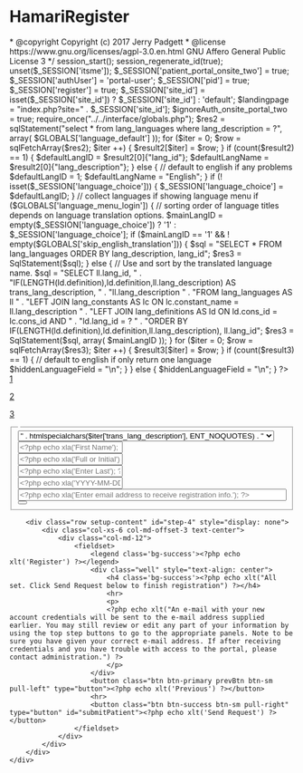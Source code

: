 # HamariRegister

<?php
/**
 * Portal Registration Wizard
 *
 * @package OpenEMR
 * @link    http://www.open-emr.org
 * @author  Jerry Padgett <sjpadgett@gmail.com>
 * @copyright Copyright (c) 2017 Jerry Padgett <sjpadgett@gmail.com>
 * @license https://www.gnu.org/licenses/agpl-3.0.en.html GNU Affero General Public License 3
 */

session_start();
session_regenerate_id(true);

unset($_SESSION['itsme']);
$_SESSION['patient_portal_onsite_two'] = true;
$_SESSION['authUser'] = 'portal-user';
$_SESSION['pid'] = true;
$_SESSION['register'] = true;

$_SESSION['site_id'] = isset($_SESSION['site_id']) ? $_SESSION['site_id'] : 'default';
$landingpage = "index.php?site=" . $_SESSION['site_id'];

$ignoreAuth_onsite_portal_two = true;

require_once("../../interface/globals.php");

$res2 = sqlStatement("select * from lang_languages where lang_description = ?", array(
    $GLOBALS['language_default']
));
for ($iter = 0; $row = sqlFetchArray($res2); $iter ++) {
    $result2[$iter] = $row;
}
if (count($result2) == 1) {
    $defaultLangID = $result2[0]{"lang_id"};
    $defaultLangName = $result2[0]{"lang_description"};
} else {
    // default to english if any problems
    $defaultLangID = 1;
    $defaultLangName = "English";
}

if (! isset($_SESSION['language_choice'])) {
    $_SESSION['language_choice'] = $defaultLangID;
}
// collect languages if showing language menu
if ($GLOBALS['language_menu_login']) {
    // sorting order of language titles depends on language translation options.
    $mainLangID = empty($_SESSION['language_choice']) ? '1' : $_SESSION['language_choice'];
    if ($mainLangID == '1' && ! empty($GLOBALS['skip_english_translation'])) {
        $sql = "SELECT * FROM lang_languages ORDER BY lang_description, lang_id";
        $res3 = SqlStatement($sql);
    } else {
        // Use and sort by the translated language name.
        $sql = "SELECT ll.lang_id, " . "IF(LENGTH(ld.definition),ld.definition,ll.lang_description) AS trans_lang_description, " . "ll.lang_description " .
             "FROM lang_languages AS ll " . "LEFT JOIN lang_constants AS lc ON lc.constant_name = ll.lang_description " .
             "LEFT JOIN lang_definitions AS ld ON ld.cons_id = lc.cons_id AND " . "ld.lang_id = ? " .
             "ORDER BY IF(LENGTH(ld.definition),ld.definition,ll.lang_description), ll.lang_id";
        $res3 = SqlStatement($sql, array(
            $mainLangID
        ));
    }

    for ($iter = 0; $row = sqlFetchArray($res3); $iter ++) {
        $result3[$iter] = $row;
    }

    if (count($result3) == 1) {
        // default to english if only return one language
        $hiddenLanguageField = "<input type='hidden' name='languageChoice' value='1' />\n";
    }
} else {
    $hiddenLanguageField = "<input type='hidden' name='languageChoice' value='" . htmlspecialchars($defaultLangID, ENT_QUOTES) . "' />\n";
}

?>
<!DOCTYPE html>
<html>
<head>
<title><?php echo xlt('New Patient'); ?> | <?php echo xlt('Register'); ?></title>
<meta content='width=device-width, initial-scale=1, maximum-scale=1, user-scalable=no' name='viewport'>
<meta name="description" content="Developed By sjpadgett@gmail.com">

<link href="<?php echo $GLOBALS['assets_static_relative']; ?>/font-awesome-4-6-3/css/font-awesome.min.css" rel="stylesheet" type="text/css" />
<link rel="stylesheet" href="<?php echo $GLOBALS['assets_static_relative']; ?>/jquery-datetimepicker-2-5-4/build/jquery.datetimepicker.min.css">
<link href="<?php echo $GLOBALS['assets_static_relative']; ?>/bootstrap-3-3-4/dist/css/bootstrap.min.css" rel="stylesheet" type="text/css" />
<link href="./../assets/css/register.css" rel="stylesheet" type="text/css" />

<!-- This is trick. eModal breaks on jquery 3 so load another compatable version. In this case (missing function) load order doesn't matter but other cases may -->
<script src="<?php echo $GLOBALS['assets_static_relative']; ?>/jquery-min-1-11-3/index.js" type="text/javascript"></script>

<script src="<?php echo $GLOBALS['assets_static_relative']; ?>/bootstrap-3-3-4/dist/js/bootstrap.min.js" type="text/javascript"></script>
<script type="text/javascript" src="<?php echo $GLOBALS['assets_static_relative']; ?>/jquery-datetimepicker-2-5-4/build/jquery.datetimepicker.full.min.js"></script>
<script type="text/javascript" src="<?php echo $GLOBALS['assets_static_relative']; ?>/emodal-1-2-65/dist/eModal.js"></script>

<script>
var newPid = 0;
var curPid = 0;
var provider = 0;

$(document).ready(function () {
    /* // test data
    $("#emailInput").val("me@me.com");
    $("#fname").val("Jerry");
    $("#lname").val("Padgett");
    $("#dob").val("1919-03-03");
    // ---------- */
    var navListItems = $('div.setup-panel div a'),
    allWells = $('.setup-content'),
    allNextBtn = $('.nextBtn'),
    allPrevBtn = $('.prevBtn');

    allWells.hide();

    navListItems.click(function (e) {
        e.preventDefault();
        var $target = $($(this).attr('href')),
        $item = $(this);

        if (!$item.hasClass('disabled')) {
            navListItems.removeClass('btn-primary').addClass('btn-default');
            $item.addClass('btn-primary');
            allWells.hide();
            $target.show();
            $target.find('input:eq(0)').focus();
        }
    });

    allPrevBtn.click(function () {
        var curStep = $(this).closest(".setup-content"),
        curStepBtn = curStep.attr("id"),
        prevstepwiz = $('div.setup-panel div a[href="#' + curStepBtn + '"]').parent().prev().children("a");
        prevstepwiz.removeAttr('disabled').trigger('click');
    });

    allNextBtn.click(function () {
        var profile = $("#profileFrame").contents();

        /* // test data
        profile.find("input#street").val("123 Some St.");
        profile.find("input#city").val("Brandon");
        //--------------------- */

        var curStep = $(this).closest(".setup-content"),
        curStepBtn = curStep.attr("id"),
        nextstepwiz = $('div.setup-panel div a[href="#' + curStepBtn + '"]').parent().next().children("a"),
        curInputs = curStep.find("input[type='text'],input[type='email'],select"),
        isValid = true;

        $(".form-group").removeClass("has-error");
        for (var i = 0; i < curInputs.length; i++) {
            if (!curInputs[i].validity.valid) {
                isValid = false;
                $(curInputs[i]).closest(".form-group").addClass("has-error");
            }
        }
        if (isValid) {
            if (curStepBtn == 'step-1') { // leaving step 1 setup profile frame. Prob not nec but in case
                profile.find('input#fname').val($("#fname").val());
                profile.find('input#mname').val($("#mname").val());
                profile.find('input#lname').val($("#lname").val());
                profile.find('input#dob').val($("#dob").val());
                profile.find('input#email').val($("#emailInput").val());
                profile.find('input[name=allowPatientPortal]').val(['YES']);
                // need these for validation.
                profile.find('select#providerid option:contains("Unassigned")').val('');
                profile.find('select#providerid').attr('required', true);
                profile.find('select#sex option:contains("Unassigned")').val('');
                profile.find('select#sex').attr('required', true);

                var pid = profile.find('input#pid').val();
                if (pid < 1) { // form pid set in promise
                    callServer('get_newpid', '', $("#dob").val(), $("#lname").val(), $("#fname").val()); // @TODO escape these
                }
            }
            nextstepwiz.removeAttr('disabled').trigger('click');
        }
    });

    $("#profileNext").click(function () {
        var profile = $("#profileFrame").contents();
        var curStep = $(this).closest(".setup-content"),
        curStepBtn = curStep.attr("id"),
        nextstepwiz = $('div.setup-panel div a[href="#' + curStepBtn + '"]').parent().next().children("a"),
        curInputs = $("#profileFrame").contents().find("input[type='text'],input[type='email'],select"),
        isValid = true;
        $(".form-group").removeClass("has-error");
        var flg = 0;
        for (var i = 0; i < curInputs.length; i++) {
            if (!curInputs[i].validity.valid) {
                isValid = false;
                if (!flg) {
                    curInputs[i].scrollIntoView();
                    curInputs[i].focus();
                    flg = 1;
                }
                $(curInputs[i]).closest(".form-group").addClass("has-error");
            }
        }
        if (isValid) {
            provider = profile.find('select#providerid').val();
            nextstepwiz.removeAttr('disabled').trigger('click');
        }
    });

    $("#submitPatient").click(function () {
        var profile = $("#profileFrame").contents();
        var pid = profile.find('input#pid').val();

        if (pid < 1) { // Just in case. Can never have too many pid checks!
            callServer('get_newpid', '');
        }

        var isOk = checkRegistration(newPid);
        if (isOk) {
            // Use portals rest api. flag 1 is write to chart. flag 0 writes an audit record for review in dashboard.
            // rest update will determine if new or existing pid for save. In register step-1 we catch existing pid but,
            // we can still use update here if we want to allow changing passwords.
            //
            document.getElementById('profileFrame').contentWindow.page.updateModel(1);
            $("#insuranceForm").submit();
            //  cleanup is in callServer done promise. This starts end session.
        }
    });

    $('div.setup-panel div a.btn-primary').trigger('click');

    $('.datepicker').datetimepicker({
        <?php $datetimepicker_timepicker = false; ?>
        <?php $datetimepicker_showseconds = false; ?>
        <?php $datetimepicker_formatInput = false; ?>
        <?php require($GLOBALS['srcdir'] . '/js/xl/jquery-datetimepicker-2-5-4.js.php'); ?>
     });

    $("#insuranceForm").submit(function (e) {
        e.preventDefault();
        var url = "account.php?action=new_insurance&pid=" + newPid;
        $.ajax({
            url: url,
            type: 'post',
            data: $("#insuranceForm").serialize(),
            success: function (serverResponse) {
                doCredentials(newPid) // this is the end for session.
                return false;
            }
        });
    });

    $('#selLanguage').on('change', function () {
        callServer("set_lang", this.value);
    });

    $(document.body).on('hidden.bs.modal', function () { //@TODO maybe make a promise for wiz exit
        callServer('cleanup');
    });

});

function doCredentials(pid) {
    callServer('do_signup', pid);
}

function checkRegistration(pid) {
    var profile = $("#profileFrame").contents();
    var curStep = $("#step-2"),
    curStepBtn = curStep.attr("id"),
    nextstepwiz = $('div.setup-panel div a[href="#' + curStepBtn + '"]').parent().next().children("a"),
    curInputs = $("#profileFrame").contents().find("input[type='text'],input[type='email'],select"),
    isValid = true;
    $(".form-group").removeClass("has-error");
    var flg = 0;
    for (var i = 0; i < curInputs.length; i++) {
        if (!curInputs[i].validity.valid) {
            isValid = false;
            if (!flg) {
                curInputs[i].scrollIntoView();
                curInputs[i].focus();
                flg = 1;
            }
            $(curInputs[i]).closest(".form-group").addClass("has-error");
        }
    }

    if (!isValid) {
        return false;
    }

    return true;
}

function callServer(action, value, value2, last, first) {
    var data = {
        'action' : action,
        'value' : value,
        'dob' : value2,
        'last' : last,
        'first' : first
    }
    if (action == 'do_signup') {
        data = {
            'action': action,
            'pid': value
        };
    }
    else if (action == 'notify_admin') {
        data = {
            'action': action,
            'pid': value,
            'provider': value2
        };
    }
    else if (action == 'cleanup') {
        data = {
            'action': action
        };
    }
    // The magic that is jquery ajax.l
    $.ajax({
        type : 'GET',
        url : 'account.php',
        data : data
    }).done(function (rtn) {
        if (action == "cleanup") {
            window.location.href = "./../index.php" // Goto landing page.
        }
        else if (action == "set_lang") {
            window.location.href = window.location.href;
        }
        else if (action == "get_newpid") {
            if (parseInt(rtn) > 0) {
                newPid = rtn;
                $("#profileFrame").contents().find('input#pubpid').val(newPid);
                $("#profileFrame").contents().find('input#pid').val(newPid);
            }
            else {
                // After error alert app exit to landing page.
                // Existing user error. Error message is translated in account.lib.php.
                eModal.alert(rtn);
            }
        }
        else if (action == 'do_signup') {
            if (rtn == "") {
                var message = "<?php echo xls('Unable to either create credentials or send email.'); ?>";
                alert(message);
                return false;
            }
            // For production. Here we're finished so do signup closing alert and then cleanup.
            callServer('notify_admin', newPid, provider); // pnote notify to selected provider
            // alert below for ease of testing.
            // alert(rtn); // sync alert.. rtn holds username and password for testing.

            var message = "<?php echo xls("Your new credentials have been sent. Check your email inbox and also possibly your spam folder. Once you log into your patient portal feel free to make an appointment or send us a secure message. We look forward to seeing you soon."); ?>"
            eModal.alert(message); // This is an async call. The modal close event exits us to portal landing page after cleanup.
        }
    }).fail(function (err) {
        var message = "<?php echo xls('Something went wrong.') ?>";
        alert(message);
    });
}
</script>
</head>
<body>
    <div class="container">
        <div class="stepwiz col-md-offset-3">
            <div class="stepwiz-row setup-panel">
                <div class="stepwiz-step">
                    <a href="#step-1" type="button" class="btn btn-primary btn-circle">1</a>
                    <p><?php echo xlt('Get Started') ?></p>
                </div>
                <div class="stepwiz-step">
                    <a href="#step-2" type="button" class="btn btn-default btn-circle" disabled="disabled">2</a>
                    <p><?php echo xlt('Profile') ?></p>
                </div>
                <div class="stepwiz-step">
                    <a href="#step-3" type="button" class="btn btn-default btn-circle" disabled="disabled">3</a>
                    <p><?php echo xlt('Insurance') ?></p>
                </div>
                <div class="stepwiz-step">
                    <a href="#step-4" type="button" class="btn btn-default btn-circle" disabled="disabled"><?php echo xlt('Done') ?></a>
                    <p><?php echo xlt('Register') ?></p>
                </div>
            </div>
        </div>
<!-- // Start Forms // -->
        <form class="form-inline" id="startForm" role="form" action="" method="post" onsubmit="">
            <div class="row setup-content" id="step-1">
                <div class="col-xs-7 col-md-offset-3 text-center">
                    <fieldset>
                        <legend class='bg-primary'><?php echo xlt('Contact') ?></legend>
                        <div class="well">
                        <?php if ($GLOBALS['language_menu_login']) { ?>
                        <?php if (count($result3) != 1) { ?>
                        <div class="form-group row">
                            <label for="selLanguage"><?php echo xlt('Language'); ?></label>
                            <select class="form-control" id="selLanguage" name="languageChoice">
                            <?php
                                echo "<option selected='selected' value='" . htmlspecialchars($defaultLangID, ENT_QUOTES) . "'>" .
                                     htmlspecialchars(xl('Default') . " - " . xl($defaultLangName), ENT_NOQUOTES) . "</option>\n";
                            foreach ($result3 as $iter) {
                                if ($GLOBALS['language_menu_showall']) {
                                    if (! $GLOBALS['allow_debug_language'] && $iter['lang_description'] == 'dummy') {
                                        continue; // skip the dummy language
                                    }
                                    echo "<option value='" . htmlspecialchars($iter['lang_id'], ENT_QUOTES) . "'>" .
                                         htmlspecialchars($iter['trans_lang_description'], ENT_NOQUOTES) . "</option>\n";
                                } else {
                                    if (in_array($iter['lang_description'], $GLOBALS['language_menu_show'])) {
                                        if (! $GLOBALS['allow_debug_language'] && $iter['lang_description'] == 'dummy') {
                                            continue; // skip the dummy language
                                        }
                                        echo "<option value='" . htmlspecialchars($iter['lang_id'], ENT_QUOTES) . "'>" .
                                             htmlspecialchars($iter['trans_lang_description'], ENT_NOQUOTES) . "</option>\n";
                                    }
                                }
                            }
                            ?>
                          </select>
                        </div>
                        <?php } } ?>
                        <div class="row">
                                <div class="col-sm-12">
                                    <div class="form-group inline">
                                        <label class="control-label" for="fname"><?php echo xlt('First')?></label>
                                        <div class="controls inline-inputs">
                                            <input type="text" class="form-control" id="fname" required placeholder="<?php echo xla('First Name'); ?>">
                                        </div>
                                    </div>
                                    <div class="form-group inline">
                                        <label class="control-label" for="mname"><?php echo xlt('Middle')?></label>
                                        <div class="controls inline-inputs">
                                            <input type="text" class="form-control" id="mname" placeholder="<?php echo xla('Full or Initial'); ?>">
                                        </div>
                                    </div>
                                    <div class="form-group inline">
                                        <label class="control-label" for="lname"><?php echo xlt('Last Name')?></label>
                                        <div class="controls inline-inputs">
                                            <input type="text" class="form-control" id="lname" required placeholder="<?php echo xla('Enter Last'); ?>">
                                        </div>
                                    </div>
                                </div>
                            </div>
                            <div class="form-group inline">
                                <label class="control-label" for="dob"><?php echo xlt('Birth Date')?></label>
                                <div class="controls inline-inputs">
                                    <div class="input-group">
                                        <input id="dob" type="text" required class="form-control datepicker" placeholder="<?php echo xla('YYYY-MM-DD'); ?>" />
                                    </div>
                                </div>
                            </div>
                            <div class="row">
                                <div class="col-sm-12 form-group">
                                    <label class="control-label" for="email"><?php echo xlt('Enter E-Mail Address')?></label>
                                    <div class="controls inline-inputs">
                                        <input id="emailInput" type="email" class="form-control" style="width: 100%" required
                                            placeholder="<?php echo xla('Enter email address to receive registration info.'); ?>" maxlength="100">
                                    </div>
                                </div>
                            </div>
                        </div>
                        <button class="btn btn-primary nextBtn btn-sm pull-right" type="button"><?php echo xlt('Next') ?></button>
                    </fieldset>
                </div>
            </div>
        </form>

        <div class="row setup-content" id="step-4" style="display: none">
            <div class="col-xs-6 col-md-offset-3 text-center">
                <div class="col-md-12">
                    <fieldset>
                        <legend class='bg-success'><?php echo xlt('Register') ?></legend>
                        <div class="well" style="text-align: center">
                            <h4 class='bg-success'><?php echo xlt("All set. Click Send Request below to finish registration") ?></h4>
                            <hr>
                            <p>
                            <?php echo xlt("An e-mail with your new account credentials will be sent to the e-mail address supplied earlier. You may still review or edit any part of your information by using the top step buttons to go to the appropriate panels. Note to be sure you have given your correct e-mail address. If after receiving credentials and you have trouble with access to the portal, please contact administration.") ?>
                            </p>
                        </div>
                        <button class="btn btn-primary prevBtn btn-sm pull-left" type="button"><?php echo xlt('Previous') ?></button>
                        <hr>
                        <button class="btn btn-success btn-sm pull-right" type="button" id="submitPatient"><?php echo xlt('Send Request') ?></button>
                    </fieldset>
                </div>
            </div>
        </div>
    </div>
</body>
</html>
